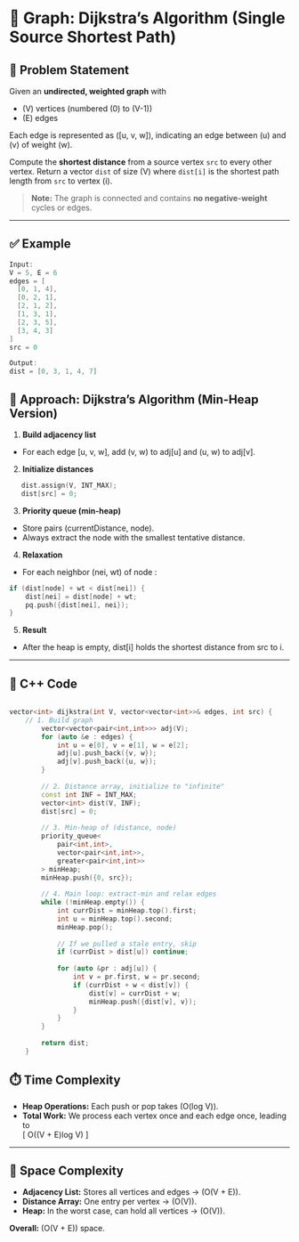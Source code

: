 # 📘 Graph: Dijkstra’s Algorithm (Single Source Shortest Path)

## 🧩 Problem Statement

Given an **undirected, weighted graph** with  
- \(V\) vertices (numbered \(0\) to \(V-1\))  
- \(E\) edges  

Each edge is represented as \([u, v, w]\), indicating an edge between \(u\) and \(v\) of weight \(w\).  

Compute the **shortest distance** from a source vertex `src` to every other vertex. Return a vector `dist` of size \(V\) where `dist[i]` is the shortest path length from `src` to vertex \(i\).  

> **Note:** The graph is connected and contains **no negative-weight** cycles or edges.

---

## ✅ Example

```cpp
Input:
V = 5, E = 6
edges = [
  [0, 1, 4],
  [0, 2, 1],
  [2, 1, 2],
  [1, 3, 1],
  [2, 3, 5],
  [3, 4, 3]
]
src = 0
```
```cpp
Output:
dist = [0, 3, 1, 4, 7]
```
## 🔎 Approach: Dijkstra’s Algorithm (Min‑Heap Version)

1. **Build adjacency list**  
-   For each edge [u, v, w], add (v, w) to adj[u] and (u, w) to adj[v].  

2. **Initialize distances**  
   
```cpp
   dist.assign(V, INT_MAX);
   dist[src] = 0;
```
3. **Priority queue (min‑heap)**

- Store pairs (currentDistance, node).
- Always extract the node with the smallest tentative distance.

4. **Relaxation**

- For each neighbor (nei, wt) of node :
```cpp
if (dist[node] + wt < dist[nei]) {
    dist[nei] = dist[node] + wt;
    pq.push({dist[nei], nei});
}
```
5. **Result**
- After the heap is empty, dist[i] holds the shortest distance from src to i.

---
## 🧠 C++ Code

```cpp

vector<int> dijkstra(int V, vector<vector<int>>& edges, int src) {
    // 1. Build graph
        vector<vector<pair<int,int>>> adj(V);
        for (auto &e : edges) {
            int u = e[0], v = e[1], w = e[2];
            adj[u].push_back({v, w});
            adj[v].push_back({u, w});
        }
    
        // 2. Distance array, initialize to "infinite"
        const int INF = INT_MAX;
        vector<int> dist(V, INF);
        dist[src] = 0;
    
        // 3. Min-heap of (distance, node)
        priority_queue<
            pair<int,int>,
            vector<pair<int,int>>,
            greater<pair<int,int>>
        > minHeap;
        minHeap.push({0, src});
    
        // 4. Main loop: extract-min and relax edges
        while (!minHeap.empty()) {
            int currDist = minHeap.top().first;
            int u = minHeap.top().second;
            minHeap.pop();
    
            // If we pulled a stale entry, skip
            if (currDist > dist[u]) continue;
    
            for (auto &pr : adj[u]) {
                int v = pr.first, w = pr.second;
                if (currDist + w < dist[v]) {
                    dist[v] = currDist + w;
                    minHeap.push({dist[v], v});
                }
            }
        }
    
        return dist;
    }
```

## ⏱️ Time Complexity

- **Heap Operations:** Each push or pop takes (O(log V)).  
- **Total Work:** We process each vertex once and each edge once, leading to  
  \[
    O((V + E)log V)
  \]

---

## 💾 Space Complexity

- **Adjacency List:** Stores all vertices and edges → \(O(V + E)\).  
- **Distance Array:** One entry per vertex → \(O(V)\).  
- **Heap:** In the worst case, can hold all vertices → \(O(V)\).

**Overall:** \(O(V + E)\) space.


